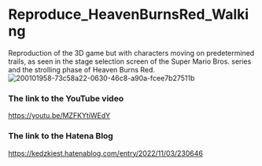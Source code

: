 # Reproduce_HeavenBurnsRed_Walking
Reproduction of the 3D game but with characters moving on predetermined trails, as seen in the stage selection screen of the Super Mario Bros. series and the strolling phase of Heaven Burns Red.  
![200101958-73c58a22-0630-46c8-a90a-fcee7b27511b](https://user-images.githubusercontent.com/66341676/200102030-602bd927-c510-42d9-8ef0-81b8f14148fe.png)

### The link to the YouTube video  
https://youtu.be/MZFKYtiWEdY  
### The link to the Hatena Blog
https://kedzkiest.hatenablog.com/entry/2022/11/03/230646
